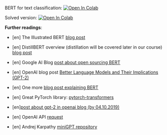BERT for text classification:
[![Open In Colab](https://colab.research.google.com/assets/colab-badge.svg)](https://colab.research.google.com/github/girafe-ai/ml-course/blob/22f_binpord/week1_05_BERT_and_GPT/practice_bert_for_text_classification.ipynb)

Solved version:
[![Open In Colab](https://colab.research.google.com/assets/colab-badge.svg)](https://colab.research.google.com/github/girafe-ai/ml-course/blob/22f_binpord/week1_05_BERT_and_GPT/practice_bert_for_text_classification_solved.ipynb)

**Further readings**:

- [en] The Illustrated BERT
  [blog post](http://jalammar.github.io/illustrated-bert/)

- [en] DistillBERT overview (distillation will be covered later in our course)
  [blog post](https://medium.com/huggingface/distilbert-8cf3380435b5)

- [en] Google AI Blog
  [post about open sourcing BERT](https://ai.googleblog.com/2018/11/open-sourcing-bert-state-of-art-pre.html)

- [en] OpenAI blog post
  [Better Language Models and Their Implications (GPT-2)](https://openai.com/blog/better-language-models/)

- [en] One more
  [blog post explaining BERT](https://yashuseth.blog/2019/06/12/bert-explained-faqs-understand-bert-working/)

- [en] Great PyTorch library:
  [pytorch-transformers](https://github.com/huggingface/transformers)

- [en][post about gpt-2 in openai blog (by 04.10.2019)](https://openai.com/blog/fine-tuning-gpt-2/)

- [en] OpenAI API [request](https://openai.com/blog/openai-api/)

- [en] Andrej Karpathy [miniGPT repository](https://github.com/karpathy/minGPT)